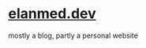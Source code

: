 # [elanmed.dev](https://elanmed.dev)

mostly a blog, partly a personal website

<!--
todo:
- fuzzy search for posts
- no downtime deploys
- basic analytics
-->
